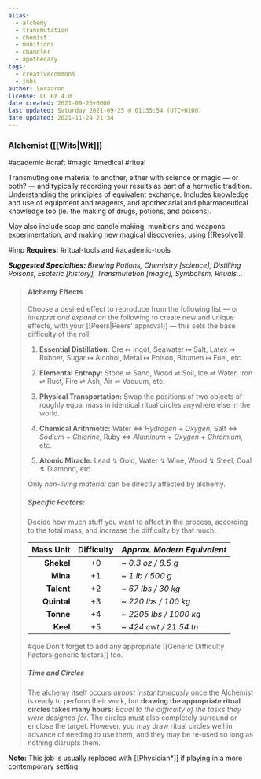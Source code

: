 ```yaml
---
alias:
  - alchemy
  - transmutation
  - chemist
  - munitions
  - chandler
  - apothecary
tags:
  - creativecommons
  - jobs
author: Seraaron
license: CC BY 4.0
date created: 2021-09-25+0000
last updated: Saturday 2021-09-25 @ 01:35:54 (UTC+0100)
date updated: 2021-11-24 21:34
---
```


### Alchemist ([[Wits|Wit]])

#academic #craft #magic #medical #ritual

Transmuting one material to another, either with science or magic — or both? — and typically recording your results as part of a hermetic tradition. Understanding the principles of equivalent exchange. Includes knowledge and use of equipment and reagents, and apothecarial and pharmaceutical knowledge too (ie. the making of drugs, potions, and poisons).

May also include soap and candle making, munitions and weapons experimentation, and making new magical discoveries, using [[Resolve]].

#imp **Requires:** #ritual-tools and #academic-tools

_**Suggested Specialties:** Brewing Potions, Chemistry [science], Distilling Poisons, Esoteric [history], Transmutation [magic], Symbolism, Rituals..._

> #### Alchemy Effects
>
> Choose a desired effect to reproduce from the following list — or _interpret and expand on_ the following to create new and unique effects, with your [[Peers|Peers' approval]] — this sets the base difficulty of the roll:
>
> 1. **Essential Distillation:** Ore ↦ Ingot, Seawater ↦ Salt, Latex ↦ Rubber, Sugar ↦ Alcohol, Metal ↦ Poison, Bitumen ↦ Fuel, etc.
>
> 2. **Elemental Entropy:** Stone ⇌ Sand, Wood ⇌ Soil, Ice ⇌ Water, Iron ⇌ Rust, Fire ⇌ Ash, Air ⇌ Vacuum, etc.
>
> 3. **Physical Transportation:** Swap the positions of two objects of roughly equal mass in identical ritual circles anywhere else in the world.
>
> 4. **Chemical Arithmetic:** Water ⇔ _Hydrogen_ + _Oxygen_, Salt ⇔ _Sodium_ + _Chlorine_, Ruby ⇔ _Aluminum_ + _Oxygen_ + _Chromium_, etc.
>
> 5. **Atomic Miracle:** Lead ↯ Gold, Water ↯ Wine, Wood ↯ Steel, Coal ↯ Diamond, etc.
>
> Only _non-living material_ can be directly affected by alchemy.
>
> ##### Specific Factors:
>
> Decide how much stuff you want to affect in the process, according to the total mass, and increase the difficulty by that much:
>
> |   Mass Unit | Difficulty | _Approx. Modern Equivalent_ |
> | ----------: | :--------: | :-------------------------- |
> |  **Shekel** |     +0     | _~ 0.3 oz / 8.5 g_          |
> |    **Mina** |     +1     | _~ 1 lb / 500 g_            |
> |  **Talent** |     +2     | _~ 67 lbs / 30 kg_          |
> | **Quintal** |     +3     | _~ 220 lbs / 100 kg_        |
> |   **Tonne** |     +4     | _~ 2205 lbs / 1000 kg_      |
> |    **Keel** |     +5     | _~ 424 cwt / 21.54 tn_      |
>
> #que Don't forget to add any appropriate [[Generic Difficulty Factors|generic factors]] too.
>
> ##### Time and Circles
>
> The alchemy itself occurs _almost instantaneously_ once the Alchemist is ready to perform their work, but **drawing the appropriate ritual circles takes many hours:** _Equal to the difficulty of the tasks they were designed for_. The circles must also completely surround or enclose the target. However, you may draw ritual circles well in advance of needing to use them, and they may be re-used so long as nothing disrupts them.

**Note:** This job is usually replaced with [[Physician*]] if playing in a more contemporary setting.
